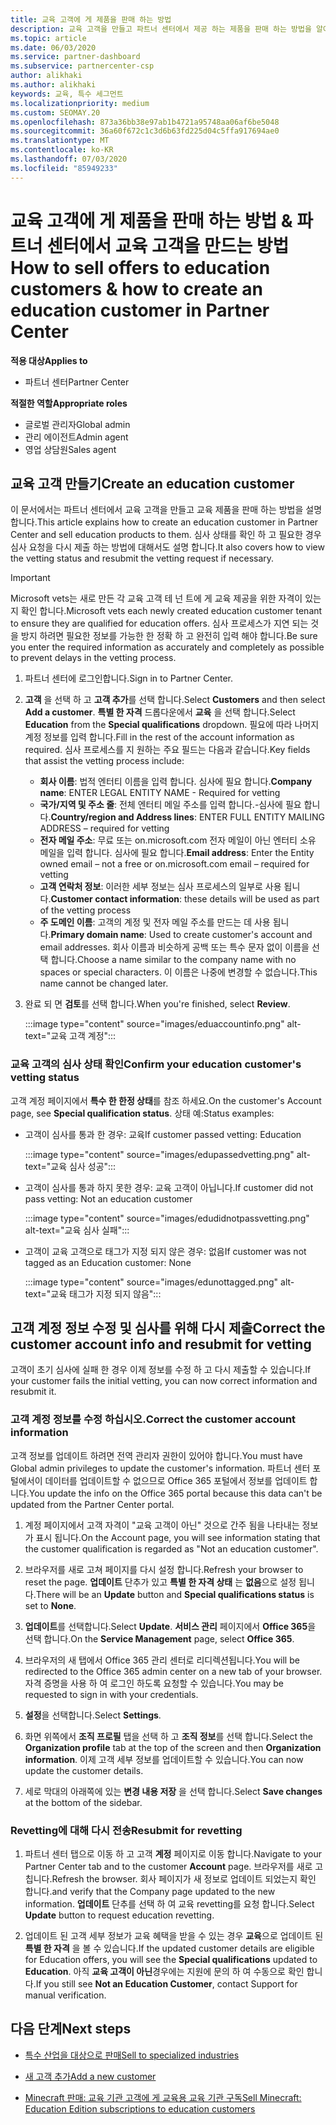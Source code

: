 ```yaml
---
title: 교육 고객에 게 제품을 판매 하는 방법
description: 교육 고객을 만들고 파트너 센터에서 제공 하는 제품을 판매 하는 방법을 알아보세요.
ms.topic: article
ms.date: 06/03/2020
ms.service: partner-dashboard
ms.subservice: partnercenter-csp
author: alikhaki
ms.author: alikhaki
keywords: 교육, 특수 세그먼트
ms.localizationpriority: medium
ms.custom: SEOMAY.20
ms.openlocfilehash: 873a36bb38e97ab1b4721a95748aa06af6be5048
ms.sourcegitcommit: 36a60f672c1c3d6b63fd225d04c5ffa917694ae0
ms.translationtype: MT
ms.contentlocale: ko-KR
ms.lasthandoff: 07/03/2020
ms.locfileid: "85949233"
---
```

# <a name="how-to-sell-offers-to-education-customers--how-to-create-an-education-customer-in-partner-center"></a><span data-ttu-id="6bb27-104">교육 고객에 게 제품을 판매 하는 방법 & 파트너 센터에서 교육 고객을 만드는 방법</span><span class="sxs-lookup"><span data-stu-id="6bb27-104">How to sell offers to education customers & how to create an education customer in Partner Center</span></span>

<span data-ttu-id="6bb27-105">**적용 대상**</span><span class="sxs-lookup"><span data-stu-id="6bb27-105">**Applies to**</span></span>

- <span data-ttu-id="6bb27-106">파트너 센터</span><span class="sxs-lookup"><span data-stu-id="6bb27-106">Partner Center</span></span>

<span data-ttu-id="6bb27-107">**적절한 역할**</span><span class="sxs-lookup"><span data-stu-id="6bb27-107">**Appropriate roles**</span></span>

- <span data-ttu-id="6bb27-108">글로벌 관리자</span><span class="sxs-lookup"><span data-stu-id="6bb27-108">Global admin</span></span>
- <span data-ttu-id="6bb27-109">관리 에이전트</span><span class="sxs-lookup"><span data-stu-id="6bb27-109">Admin agent</span></span>
- <span data-ttu-id="6bb27-110">영업 상담원</span><span class="sxs-lookup"><span data-stu-id="6bb27-110">Sales agent</span></span>

## <a name="create-an-education-customer"></a><span data-ttu-id="6bb27-111">교육 고객 만들기</span><span class="sxs-lookup"><span data-stu-id="6bb27-111">Create an education customer</span></span>

<span data-ttu-id="6bb27-112">이 문서에서는 파트너 센터에서 교육 고객을 만들고 교육 제품을 판매 하는 방법을 설명 합니다.</span><span class="sxs-lookup"><span data-stu-id="6bb27-112">This article explains how to create an education customer in Partner Center and sell education products to them.</span></span> <span data-ttu-id="6bb27-113">심사 상태를 확인 하 고 필요한 경우 심사 요청을 다시 제출 하는 방법에 대해서도 설명 합니다.</span><span class="sxs-lookup"><span data-stu-id="6bb27-113">It also covers how to view the vetting status and resubmit the vetting request if necessary.</span></span>

> [!IMPORTANT]
> <span data-ttu-id="6bb27-114">Microsoft vets는 새로 만든 각 교육 고객 테 넌 트에 게 교육 제공을 위한 자격이 있는지 확인 합니다.</span><span class="sxs-lookup"><span data-stu-id="6bb27-114">Microsoft vets each newly created education customer tenant to ensure they are qualified for education offers.</span></span>  <span data-ttu-id="6bb27-115">심사 프로세스가 지연 되는 것을 방지 하려면 필요한 정보를 가능한 한 정확 하 고 완전히 입력 해야 합니다.</span><span class="sxs-lookup"><span data-stu-id="6bb27-115">Be sure you enter the required information as accurately and completely as possible to prevent delays in the vetting process.</span></span>

1. <span data-ttu-id="6bb27-116">파트너 센터에 로그인합니다.</span><span class="sxs-lookup"><span data-stu-id="6bb27-116">Sign in to Partner Center.</span></span>

2. <span data-ttu-id="6bb27-117">**고객** 을 선택 하 고 **고객 추가**를 선택 합니다.</span><span class="sxs-lookup"><span data-stu-id="6bb27-117">Select **Customers** and then select **Add a customer**.</span></span> <span data-ttu-id="6bb27-118">**특별 한 자격** 드롭다운에서 **교육** 을 선택 합니다.</span><span class="sxs-lookup"><span data-stu-id="6bb27-118">Select **Education** from the **Special qualifications** dropdown.</span></span>  <span data-ttu-id="6bb27-119">필요에 따라 나머지 계정 정보를 입력 합니다.</span><span class="sxs-lookup"><span data-stu-id="6bb27-119">Fill in the rest of the account information as required.</span></span>  <span data-ttu-id="6bb27-120">심사 프로세스를 지 원하는 주요 필드는 다음과 같습니다.</span><span class="sxs-lookup"><span data-stu-id="6bb27-120">Key fields that assist the vetting process include:</span></span>

   - <span data-ttu-id="6bb27-121">**회사 이름**: 법적 엔터티 이름을 입력 합니다. 심사에 필요 합니다.</span><span class="sxs-lookup"><span data-stu-id="6bb27-121">**Company name**: ENTER LEGAL ENTITY NAME - Required for vetting</span></span>
   - <span data-ttu-id="6bb27-122">**국가/지역 및 주소 줄**: 전체 엔터티 메일 주소를 입력 합니다.-심사에 필요 합니다.</span><span class="sxs-lookup"><span data-stu-id="6bb27-122">**Country/region and Address lines**: ENTER FULL ENTITY MAILING ADDRESS – required for vetting</span></span>
   - <span data-ttu-id="6bb27-123">**전자 메일 주소**: 무료 또는 on.microsoft.com 전자 메일이 아닌 엔터티 소유 메일을 입력 합니다. 심사에 필요 합니다.</span><span class="sxs-lookup"><span data-stu-id="6bb27-123">**Email address**:  Enter the Entity owned email – not a free or on.microsoft.com email – required for vetting</span></span>
   - <span data-ttu-id="6bb27-124">**고객 연락처 정보**: 이러한 세부 정보는 심사 프로세스의 일부로 사용 됩니다.</span><span class="sxs-lookup"><span data-stu-id="6bb27-124">**Customer contact information**: these details will be used as part of the vetting process</span></span>
   - <span data-ttu-id="6bb27-125">**주 도메인 이름**: 고객의 계정 및 전자 메일 주소를 만드는 데 사용 됩니다.</span><span class="sxs-lookup"><span data-stu-id="6bb27-125">**Primary domain name**:  Used to create customer's account and email addresses.</span></span>  <span data-ttu-id="6bb27-126">회사 이름과 비슷하게 공백 또는 특수 문자 없이 이름을 선택 합니다.</span><span class="sxs-lookup"><span data-stu-id="6bb27-126">Choose a name similar to the company name with no spaces or special characters.</span></span>  <span data-ttu-id="6bb27-127">이 이름은 나중에 변경할 수 없습니다.</span><span class="sxs-lookup"><span data-stu-id="6bb27-127">This name cannot be changed later.</span></span>

3. <span data-ttu-id="6bb27-128">완료 되 면 **검토**를 선택 합니다.</span><span class="sxs-lookup"><span data-stu-id="6bb27-128">When you're finished, select **Review**.</span></span>

   :::image type="content" source="images/eduaccountinfo.png" alt-text="교육 고객 계정":::

### <a name="confirm-your-education-customers-vetting-status"></a><span data-ttu-id="6bb27-130">교육 고객의 심사 상태 확인</span><span class="sxs-lookup"><span data-stu-id="6bb27-130">Confirm your education customer's vetting status</span></span>

<span data-ttu-id="6bb27-131">고객 계정 페이지에서 **특수 한 한정 상태**를 참조 하세요.</span><span class="sxs-lookup"><span data-stu-id="6bb27-131">On the customer's Account page, see **Special qualification status**.</span></span>
<span data-ttu-id="6bb27-132">상태 예:</span><span class="sxs-lookup"><span data-stu-id="6bb27-132">Status examples:</span></span>

- <span data-ttu-id="6bb27-133">고객이 심사를 통과 한 경우: 교육</span><span class="sxs-lookup"><span data-stu-id="6bb27-133">If customer passed vetting:  Education</span></span>

   :::image type="content" source="images/edupassedvetting.png" alt-text="교육 심사 성공":::

- <span data-ttu-id="6bb27-135">고객이 심사를 통과 하지 못한 경우: 교육 고객이 아닙니다.</span><span class="sxs-lookup"><span data-stu-id="6bb27-135">If customer did not pass vetting:  Not an education customer</span></span>

   :::image type="content" source="images/edudidnotpassvetting.png" alt-text="교육 심사 실패":::

- <span data-ttu-id="6bb27-137">고객이 교육 고객으로 태그가 지정 되지 않은 경우: 없음</span><span class="sxs-lookup"><span data-stu-id="6bb27-137">If customer was not tagged as an Education customer:  None</span></span>

   :::image type="content" source="images/edunottagged.png" alt-text="교육 태그가 지정 되지 않음":::

## <a name="correct-the-customer-account-info-and-resubmit-for-vetting"></a><span data-ttu-id="6bb27-139">고객 계정 정보 수정 및 심사를 위해 다시 제출</span><span class="sxs-lookup"><span data-stu-id="6bb27-139">Correct the customer account info and resubmit for vetting</span></span>  

<span data-ttu-id="6bb27-140">고객이 초기 심사에 실패 한 경우 이제 정보를 수정 하 고 다시 제출할 수 있습니다.</span><span class="sxs-lookup"><span data-stu-id="6bb27-140">If your customer fails the initial vetting, you can now correct information and resubmit it.</span></span>

### <a name="correct-the-customer-account-information"></a><span data-ttu-id="6bb27-141">고객 계정 정보를 수정 하십시오.</span><span class="sxs-lookup"><span data-stu-id="6bb27-141">Correct the customer account information</span></span>

<span data-ttu-id="6bb27-142">고객 정보를 업데이트 하려면 전역 관리자 권한이 있어야 합니다.</span><span class="sxs-lookup"><span data-stu-id="6bb27-142">You must have Global admin privileges to update the customer's information.</span></span> <span data-ttu-id="6bb27-143">파트너 센터 포털에서이 데이터를 업데이트할 수 없으므로 Office 365 포털에서 정보를 업데이트 합니다.</span><span class="sxs-lookup"><span data-stu-id="6bb27-143">You update the info on the Office 365 portal because this data can't be updated from the Partner Center portal.</span></span>

1. <span data-ttu-id="6bb27-144">계정 페이지에서 고객 자격이 "교육 고객이 아닌" 것으로 간주 됨을 나타내는 정보가 표시 됩니다.</span><span class="sxs-lookup"><span data-stu-id="6bb27-144">On the Account page, you will see information stating that the customer qualification is regarded as "Not an education customer".</span></span>

2. <span data-ttu-id="6bb27-145">브라우저를 새로 고쳐 페이지를 다시 설정 합니다.</span><span class="sxs-lookup"><span data-stu-id="6bb27-145">Refresh your browser to reset the page.</span></span> <span data-ttu-id="6bb27-146">**업데이트** 단추가 있고 **특별 한 자격 상태** 는 **없음**으로 설정 됩니다.</span><span class="sxs-lookup"><span data-stu-id="6bb27-146">There will be an **Update** button and **Special qualifications status** is set to **None**.</span></span>

3. <span data-ttu-id="6bb27-147">**업데이트**를 선택합니다.</span><span class="sxs-lookup"><span data-stu-id="6bb27-147">Select **Update**.</span></span> <span data-ttu-id="6bb27-148">**서비스 관리** 페이지에서 **Office 365**을 선택 합니다.</span><span class="sxs-lookup"><span data-stu-id="6bb27-148">On the **Service Management** page, select **Office 365**.</span></span>

4. <span data-ttu-id="6bb27-149">브라우저의 새 탭에서 Office 365 관리 센터로 리디렉션됩니다.</span><span class="sxs-lookup"><span data-stu-id="6bb27-149">You will be redirected to the Office 365 admin center on a new tab of your browser.</span></span> <span data-ttu-id="6bb27-150">자격 증명을 사용 하 여 로그인 하도록 요청할 수 있습니다.</span><span class="sxs-lookup"><span data-stu-id="6bb27-150">You may be requested to sign in with your credentials.</span></span>

5. <span data-ttu-id="6bb27-151">**설정**을 선택합니다.</span><span class="sxs-lookup"><span data-stu-id="6bb27-151">Select **Settings**.</span></span>

6. <span data-ttu-id="6bb27-152">화면 위쪽에서 **조직 프로필** 탭을 선택 하 고 **조직 정보**를 선택 합니다.</span><span class="sxs-lookup"><span data-stu-id="6bb27-152">Select the **Organization profile** tab at the top of the screen and then **Organization information**.</span></span> <span data-ttu-id="6bb27-153">이제 고객 세부 정보를 업데이트할 수 있습니다.</span><span class="sxs-lookup"><span data-stu-id="6bb27-153">You can now update the customer details.</span></span>

7. <span data-ttu-id="6bb27-154">세로 막대의 아래쪽에 있는 **변경 내용 저장** 을 선택 합니다.</span><span class="sxs-lookup"><span data-stu-id="6bb27-154">Select **Save changes** at the bottom of the sidebar.</span></span>  

### <a name="resubmit-for-revetting"></a><span data-ttu-id="6bb27-155">Revetting에 대해 다시 전송</span><span class="sxs-lookup"><span data-stu-id="6bb27-155">Resubmit for revetting</span></span>

1. <span data-ttu-id="6bb27-156">파트너 센터 탭으로 이동 하 고 고객 **계정** 페이지로 이동 합니다.</span><span class="sxs-lookup"><span data-stu-id="6bb27-156">Navigate to your Partner Center tab and to the customer **Account** page.</span></span> <span data-ttu-id="6bb27-157">브라우저를 새로 고칩니다.</span><span class="sxs-lookup"><span data-stu-id="6bb27-157">Refresh the browser.</span></span> <span data-ttu-id="6bb27-158">회사 페이지가 새 정보로 업데이트 되었는지 확인 합니다.</span><span class="sxs-lookup"><span data-stu-id="6bb27-158">and verify that the Company page updated to the new information.</span></span> <span data-ttu-id="6bb27-159">**업데이트** 단추를 선택 하 여 교육 revetting를 요청 합니다.</span><span class="sxs-lookup"><span data-stu-id="6bb27-159">Select **Update** button to request education revetting.</span></span>

2. <span data-ttu-id="6bb27-160">업데이트 된 고객 세부 정보가 교육 혜택을 받을 수 있는 경우 **교육**으로 업데이트 된 **특별 한 자격** 을 볼 수 있습니다.</span><span class="sxs-lookup"><span data-stu-id="6bb27-160">If the updated customer details are eligible for Education offers, you will see the **Special qualifications** updated to **Education**.</span></span> <span data-ttu-id="6bb27-161">아직 **교육 고객이 아닌**경우에는 지원에 문의 하 여 수동으로 확인 합니다.</span><span class="sxs-lookup"><span data-stu-id="6bb27-161">If you still see **Not an Education Customer**, contact Support for manual verification.</span></span>

## <a name="next-steps"></a><span data-ttu-id="6bb27-162">다음 단계</span><span class="sxs-lookup"><span data-stu-id="6bb27-162">Next steps</span></span>

- [<span data-ttu-id="6bb27-163">특수 산업을 대상으로 판매</span><span class="sxs-lookup"><span data-stu-id="6bb27-163">Sell to specialized industries</span></span>](get-special-pricing-for-offers.md)

- [<span data-ttu-id="6bb27-164">새 고객 추가</span><span class="sxs-lookup"><span data-stu-id="6bb27-164">Add a new customer</span></span>](add-a-new-customer.md)

- [<span data-ttu-id="6bb27-165">Minecraft 판매: 교육 기관 고객에 게 교육용 교육 기관 구독</span><span class="sxs-lookup"><span data-stu-id="6bb27-165">Sell Minecraft: Education Edition subscriptions to education customers</span></span>](minecraft-subscriptions.md)
